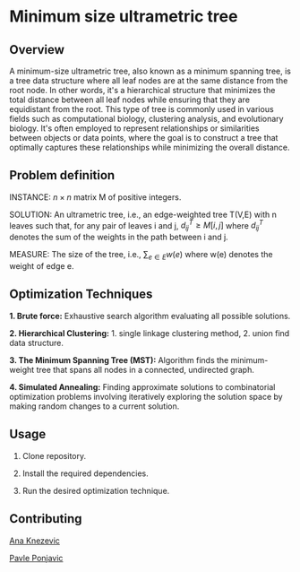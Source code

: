 # Minimum size ultrametric tree
## Overview
A minimum-size ultrametric tree, also known as a minimum spanning tree, is a tree data structure where all leaf nodes are at the same distance from the root node. In other words, it's a hierarchical structure that minimizes the total distance between all leaf nodes while ensuring that they are equidistant from the root. This type of tree is commonly used in various fields such as computational biology, clustering analysis, and evolutionary biology. It's often employed to represent relationships or similarities between objects or data points, where the goal is to construct a tree that optimally captures these relationships while minimizing the overall distance.

## Problem definition
INSTANCE:  $n\times n$ matrix M of positive integers.

SOLUTION: An ultrametric tree, i.e., an edge-weighted tree T(V,E) with n leaves such that, for any pair of leaves i and j, $d_{ij}^T \geq M[i,j]$ where $d_{ij}^T$ denotes the sum of the weights in the path between i and j.

MEASURE: The size of the tree, i.e., $\sum_{e \in E} w(e)$ where w(e) denotes the weight of edge e. 

## Optimization Techniques
**1. Brute force:** Exhaustive search algorithm evaluating all possible solutions.

**2. Hierarchical Clustering:** 1. single linkage clustering method, 2. union find data structure. 

**3. The Minimum Spanning Tree (MST):** Algorithm finds the minimum-weight tree that spans all nodes in a connected, undirected graph.

**4. Simulated Annealing:** Finding approximate solutions to combinatorial optimization problems involving iteratively exploring the solution space by making random changes to a current solution.

## Usage
1. Clone repository.
   
2. Install the required dependencies.
 
3. Run the desired optimization technique.

## Contributing
[Ana Knezevic](https://github.com/anaknezeviic)

[Pavle Ponjavic](https://github.com/pavlee12)

